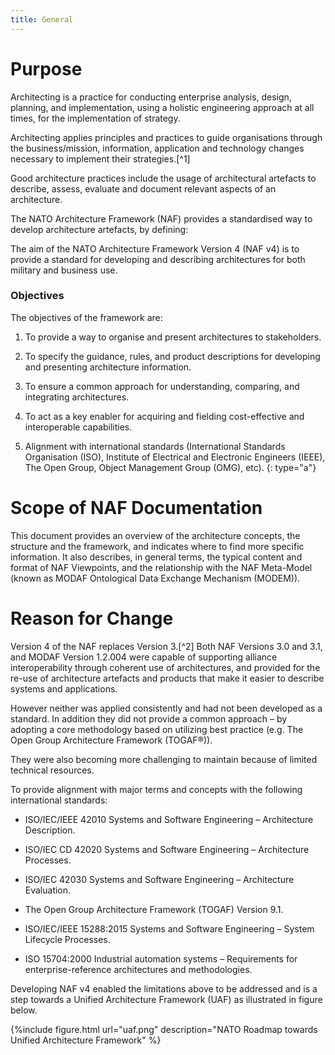 ```yaml
---
title: General
---
```


# Purpose

Architecting is a practice for conducting enterprise analysis, design,
planning, and implementation, using a holistic engineering approach at
all times, for the implementation of strategy.

Architecting applies principles and practices to guide organisations
through the business/mission, information, application and technology
changes necessary to implement their strategies.[^1]

Good architecture practices include the usage of architectural artefacts
to describe, assess, evaluate and document relevant aspects of an
architecture.

The NATO Architecture Framework (NAF) provides a standardised way to
develop architecture artefacts, by defining:



The aim of the NATO Architecture Framework Version 4 (NAF v4) is to
provide a standard for developing and describing architectures for both
military and business use.

### Objectives

The objectives of the framework are:


1.  To provide a way to organise and present architectures
    to stakeholders.

2.  To specify the guidance, rules, and product descriptions for
    developing and presenting architecture information.

3.  To ensure a common approach for understanding, comparing, and
    integrating architectures.

4.  To act as a key enabler for acquiring and fielding cost-effective
    and interoperable capabilities.

5.  Alignment with international standards (International Standards
    Organisation (ISO), Institute of Electrical and Electronic
    Engineers (IEEE), The Open Group, Object Management Group
    (OMG), etc).
{: type="a"}

# Scope of NAF Documentation

This document provides an overview of the architecture concepts, the
structure and the framework, and indicates where to find more specific
information. It also describes, in general terms, the typical content
and format of NAF Viewpoints, and the relationship with the NAF
Meta-Model (known as MODAF Ontological Data Exchange Mechanism (MODEM)).

# Reason for Change

Version 4 of the NAF replaces Version 3.[^2] Both NAF Versions 3.0 and
3.1, and MODAF Version 1.2.004 were capable of supporting alliance
interoperability through coherent use of architectures, and provided for
the re-use of architecture artefacts and products that make it easier to
describe systems and applications.

However neither was applied consistently and had not been developed as a
standard. In addition they did not provide a common approach – by
adopting a core methodology based on utilizing best practice (e.g. The
Open Group Architecture Framework (TOGAF®)).

They were also becoming more challenging to maintain because of limited
technical resources.

To provide alignment with major terms and concepts with the following
international standards:

-   ISO/IEC/IEEE 42010 Systems and Software Engineering –
    Architecture Description.

-   ISO/IEC CD 42020 Systems and Software Engineering –
    Architecture Processes.

-   ISO/IEC 42030 Systems and Software Engineering –
    Architecture Evaluation.

-   The Open Group Architecture Framework (TOGAF) Version 9.1.

-   ISO/IEC/IEEE 15288:2015 Systems and Software Engineering – System
    Lifecycle Processes.

-   ISO 15704:2000 Industrial automation systems – Requirements for
    enterprise-reference architectures and methodologies.

Developing NAF v4 enabled the limitations above to be addressed and is a
step towards a Unified Architecture Framework (UAF) as illustrated in
figure below.

{%include figure.html url="uaf.png" description="NATO Roadmap towards Unified Architecture Framework" %}
